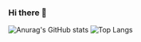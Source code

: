 ### Hi there 👋

![Anurag's GitHub stats](https://github-readme-stats.vercel.app/api?username=Yeon09-a&show_icons=true&theme=dracula)
![Top Langs](https://github-readme-stats.vercel.app/api/top-langs/?username=Yeon09-a&langs_count=3&layout=compact)
